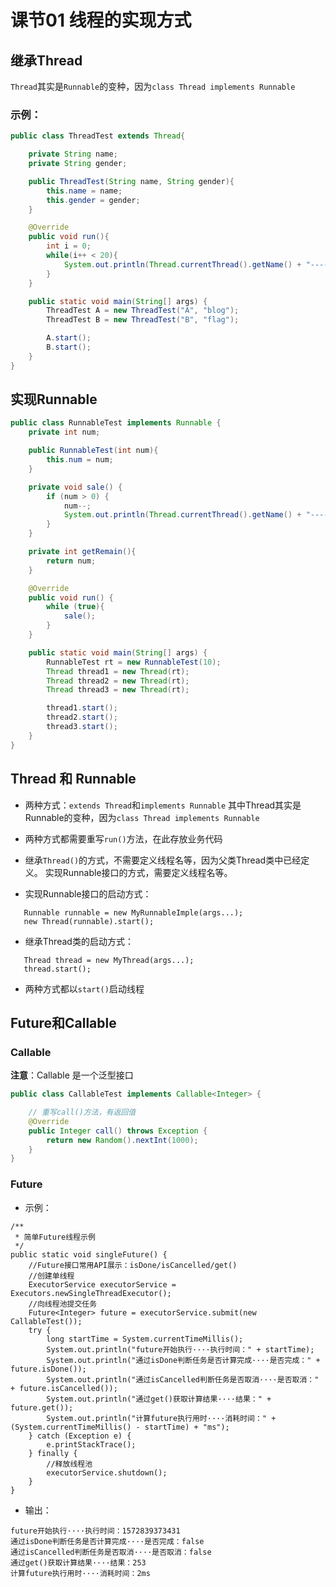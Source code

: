 # 课节01 线程的实现方式

## 继承Thread

`Thread`其实是`Runnable`的变种，因为`class Thread implements Runnable`

### 示例：
```java
public class ThreadTest extends Thread{

    private String name;
    private String gender;

    public ThreadTest(String name, String gender){
        this.name = name;
        this.gender = gender;
    }

    @Override
    public void run(){
        int i = 0;
        while(i++ < 20){
            System.out.println(Thread.currentThread().getName() + "----" + i + "----" + name + "----" + gender);
        }
    }

    public static void main(String[] args) {
        ThreadTest A = new ThreadTest("A", "blog");
        ThreadTest B = new ThreadTest("B", "flag");

        A.start();
        B.start();
    }
}
```

## 实现Runnable
```java
public class RunnableTest implements Runnable {
    private int num;

    public RunnableTest(int num){
        this.num = num;
    }

    private void sale() {
        if (num > 0) {
            num--;
            System.out.println(Thread.currentThread().getName() + "----" + getRemain());
        }
    }

    private int getRemain(){
        return num;
    }

    @Override
    public void run() {
        while (true){
            sale();
        }
    }

    public static void main(String[] args) {
        RunnableTest rt = new RunnableTest(10);
        Thread thread1 = new Thread(rt);
        Thread thread2 = new Thread(rt);
        Thread thread3 = new Thread(rt);

        thread1.start();
        thread2.start();
        thread3.start();
    }
}
```

## Thread 和 Runnable
+ 两种方式：`extends Thread`和`implements Runnable`
   其中Thread其实是Runnable的变种，因为`class Thread implements Runnable`
   
+ 两种方式都需要重写`run()`方法，在此存放业务代码
+ 继承`Thread()`的方式，不需要定义线程名等，因为父类Thread类中已经定义。
   实现Runnable接口的方式，需要定义线程名等。
   
+ 实现Runnable接口的启动方式：
```
   Runnable runnable = new MyRunnableImple(args...);
   new Thread(runnable).start();
```

+ 继承Thread类的启动方式：
```
   Thread thread = new MyThread(args...);
   thread.start();
```

+ 两种方式都以`start()`启动线程

## Future和Callable

### Callable
**注意**：Callable 是一个泛型接口
```java
public class CallableTest implements Callable<Integer> {

    // 重写call()方法，有返回值
    @Override
    public Integer call() throws Exception {
        return new Random().nextInt(1000);
    }
}
```
### Future

+ 示例：
```
/**
 * 简单Future线程示例
 */
public static void singleFuture() {
    //Future接口常用API展示：isDone/isCancelled/get()
    //创建单线程
    ExecutorService executorService = Executors.newSingleThreadExecutor();
    //向线程池提交任务
    Future<Integer> future = executorService.submit(new CallableTest());
    try {
        long startTime = System.currentTimeMillis();
        System.out.println("future开始执行····执行时间：" + startTime);
        System.out.println("通过isDone判断任务是否计算完成····是否完成：" + future.isDone());
        System.out.println("通过isCancelled判断任务是否取消····是否取消：" + future.isCancelled());
        System.out.println("通过get()获取计算结果····结果：" + future.get());
        System.out.println("计算future执行用时····消耗时间：" + (System.currentTimeMillis() - startTime) + "ms");
    } catch (Exception e) {
        e.printStackTrace();
    } finally {
        //释放线程池
        executorService.shutdown();
    }
}
```

+ 输出：
```
future开始执行····执行时间：1572839373431
通过isDone判断任务是否计算完成····是否完成：false
通过isCancelled判断任务是否取消····是否取消：false
通过get()获取计算结果····结果：253
计算future执行用时····消耗时间：2ms
```


